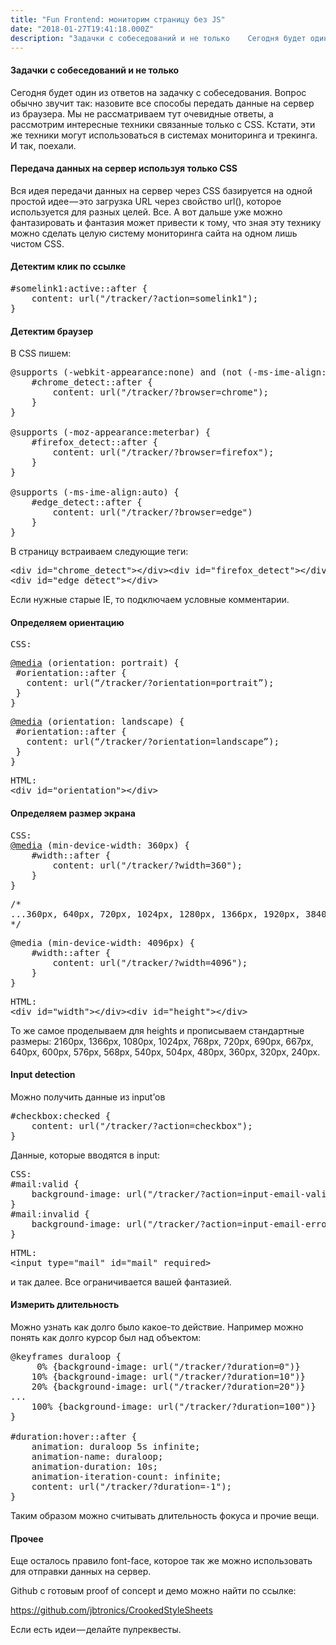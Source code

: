 ```yaml
---
title: "Fun Frontend: мониторим страницу без JS"
date: "2018-01-27T19:41:18.000Z"
description: "Задачки с собеседований и не только    Сегодня будет один из ответов на задачку с собеседования. Вопрос обычно звучит так: назов"
---
```


<h4>Задачки с собеседований и не только</h4>

<p>Сегодня будет один из ответов на задачку с собеседования. Вопрос обычно звучит так: назовите все способы передать данные на сервер из браузера. Мы не рассматриваем тут очевидные ответы, а рассмотрим интересные техники связанные только с CSS. Кстати, эти же техники могут использоваться в системах мониторинга и трекинга. И так, поехали.</p>
<h4>Передача данных на сервер используя только CSS</h4>
<p>Вся идея передачи данных на сервер через CSS базируетcя на одной простой идее — это загрузка URL через свойство url(), которое используется для разных целей. Все. А вот дальше уже можно фантазировать и фантазия может привести к тому, что зная эту технику можно сделать целую систему мониторинга сайта на одном лишь чистом CSS.</p>
<h4>Детектим клик по ссылке</h4>
<pre>#somelink1:active::after {<br>    content: url("/tracker/?action=somelink1");<br>}</pre>
<h4>Детектим браузер</h4>
<p>В CSS пишем:</p>
<pre>@supports (-webkit-appearance:none) and (not (-ms-ime-align:auto)){<br>    #chrome_detect::after {<br>        content: url("/tracker/?browser=chrome");<br>    }<br>}<br><br>@supports (-moz-appearance:meterbar) {<br>    #firefox_detect::after {<br>        content: url("/tracker/?browser=firefox");<br>    }<br>}<br><br>@supports (-ms-ime-align:auto) {<br>    #edge_detect::after {<br>        content: url("/tracker/?browser=edge")<br>    }<br>}</pre>
<p>В страницу встраиваем следующие теги:</p>
<pre>&lt;div id="chrome_detect"&gt;&lt;/div&gt;&lt;div id="firefox_detect"&gt;&lt;/div&gt;<br>&lt;div id="edge_detect"&gt;&lt;/div&gt;</pre>
<p>Если нужные старые IE, то подключаем условные комментарии.</p>
<h4>Определяем ориентацию</h4>
<pre>CSS:</pre>
<pre><a href="http://twitter.com/media" title="Twitter profile for @media" target="_blank" rel="noopener noreferrer">@media</a> (orientation: portrait) {<br> #orientation::after {<br>   content: url(“/tracker/?orientation=portrait”);<br> }<br>}</pre>
<pre><a href="http://twitter.com/media" title="Twitter profile for @media" target="_blank" rel="noopener noreferrer">@media</a> (orientation: landscape) {<br> #orientation::after {<br>   content: url(“/tracker/?orientation=landscape”);<br> }<br>}</pre>
<pre>HTML:<br>&lt;div id="orientation"&gt;&lt;/div&gt;</pre>
<h4>Определяем размер экрана</h4>
<pre>CSS:<br><a href="http://twitter.com/media" title="Twitter profile for @media" target="_blank" rel="noopener noreferrer">@media</a> (min-device-width: 360px) {<br>    #width::after {<br>        content: url("/tracker/?width=360");<br>    }<br>}</pre>
<pre>/*<br>...360px, 640px, 720px, 1024px, 1280px, 1366px, 1920px, 3840px...<br>*/</pre>
<pre>@media (min-device-width: 4096px) {<br>    #width::after {<br>        content: url("/tracker/?width=4096");<br>    }<br>}</pre>
<pre>HTML:<br>&lt;div id="width"&gt;&lt;/div&gt;&lt;div id="height"&gt;&lt;/div&gt;</pre>
<p>То же самое проделываем для heights и прописываем стандартные размеры: 2160px, 1366px, 1080px, 1024px, 768px, 720px, 690px, 667px, 640px, 600px, 576px, 568px, 540px, 504px, 480px, 360px, 320px, 240px.</p>
<h4>Input detection</h4>
<p>Можно получить данные из input’ов</p>
<pre>#checkbox:checked {<br>    content: url("/tracker/?action=checkbox");<br>}</pre>
<p>Данные, которые вводятся в input:</p>
<pre>CSS:<br>#mail:valid {<br>    background-image: url("/tracker/?action=input-email-valid");<br>}<br>#mail:invalid {<br>    background-image: url("/tracker/?action=input-email-error");<br>}</pre>
<pre>HTML:<br>&lt;input type="mail" id="mail" required&gt;</pre>
<p>и так далее. Все ограничивается вашей фантазией.</p>
<h4>Измерить длительность</h4>
<p>Можно узнать как долго было какое-то действие. Например можно понять как долго курсор был над объектом:</p>
<pre>@keyframes duraloop {<br>     0% {background-image: url("/tracker/?duration=0")}<br>    10% {background-image: url("/tracker/?duration=10")}<br>    20% {background-image: url("/tracker/?duration=20")}<br>...<br>    100% {background-image: url("/tracker/?duration=100")}<br>}<br><br>#duration:hover::after {<br>    animation: duraloop 5s infinite;<br>    animation-name: duraloop;<br>    animation-duration: 10s;<br>    animation-iteration-count: infinite;<br>    content: url("/tracker/?duration=-1");<br>}</pre>
<p>Таким образом можно считывать длительность фокуса и прочие вещи.</p>
<h4>Прочее</h4>
<p>Еще осталось правило font-face, которое так же можно использовать для отправки данных на сервер.</p>
<p>Github с готовым proof of concept и демо можно найти по ссылке:</p>
<p><a href="https://github.com/jbtronics/CrookedStyleSheets">https://github.com/jbtronics/CrookedStyleSheets</a></p>
<p>Если есть идеи — делайте пулреквесты.</p>


